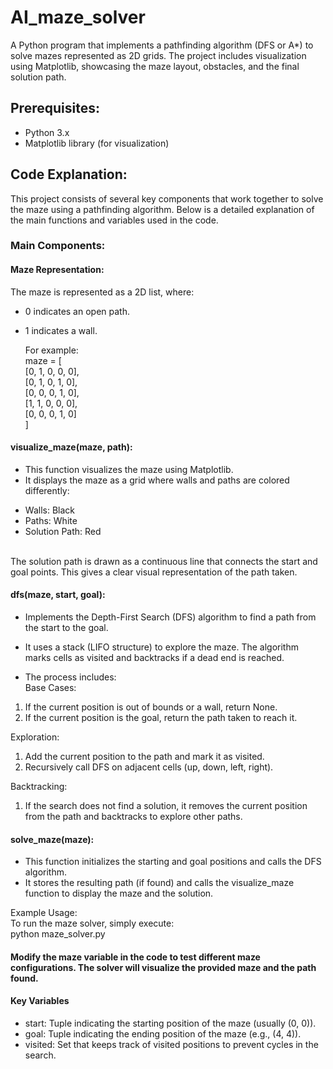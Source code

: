 # AI_maze_solver
A Python program that implements a pathfinding algorithm (DFS or A*) to solve mazes represented as 2D grids. The project includes visualization using Matplotlib, showcasing the maze layout, obstacles, and the final solution path.

## Prerequisites:
* Python 3.x
* Matplotlib library (for visualization)

## Code Explanation:
This project consists of several key components that work together to solve the maze using a pathfinding algorithm. Below is a detailed explanation of the main functions and variables used in the code.

### Main Components:

#### Maze Representation:
The maze is represented as a 2D list, where:
- 0 indicates an open path.
- 1 indicates a wall.

  For example:<br>
maze = [<br>
    [0, 1, 0, 0, 0],<br>
    [0, 1, 0, 1, 0],<br>
    [0, 0, 0, 1, 0],<br>
    [1, 1, 0, 0, 0],<br>
    [0, 0, 0, 1, 0]<br>
]<br>


#### visualize_maze(maze, path):
* This function visualizes the maze using Matplotlib.
* It displays the maze as a grid where walls and paths are colored differently:
- Walls: Black
- Paths: White
- Solution Path: Red<br><br>

The solution path is drawn as a continuous line that connects the start and goal points. This gives a clear visual representation of the path taken.


#### dfs(maze, start, goal):

* Implements the Depth-First Search (DFS) algorithm to find a path from the start to the goal.
* It uses a stack (LIFO structure) to explore the maze. The algorithm marks cells as visited and backtracks if a dead end is reached.
  
* The process includes:<br>
Base Cases:
1. If the current position is out of bounds or a wall, return None.
2. If the current position is the goal, return the path taken to reach it.<br>
   
Exploration:
1. Add the current position to the path and mark it as visited.
2. Recursively call DFS on adjacent cells (up, down, left, right).<br>
   
Backtracking:
1. If the search does not find a solution, it removes the current position from the path and backtracks to explore other paths.
   
#### solve_maze(maze):
* This function initializes the starting and goal positions and calls the DFS algorithm.
* It stores the resulting path (if found) and calls the visualize_maze function to display the maze and the solution.<br>
  
Example Usage:<br>
To run the maze solver, simply execute:<br>
python maze_solver.py<br>

#### Modify the maze variable in the code to test different maze configurations. The solver will visualize the provided maze and the path found.

#### Key Variables
* start: Tuple indicating the starting position of the maze (usually (0, 0)).
* goal: Tuple indicating the ending position of the maze (e.g., (4, 4)).
* visited: Set that keeps track of visited positions to prevent cycles in the search.
